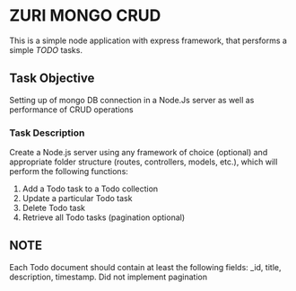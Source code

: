 # ZURI MONGO CRUD <TODO APP>
This is a simple node application with express framework, that persforms a simple _TODO_ tasks.
## Task Objective
Setting up of mongo DB connection in a Node.Js server as well as performance of CRUD operations
### Task Description
Create a Node.js server using any framework of choice (optional) and appropriate folder structure (routes, controllers, models, etc.), which will perform the following functions:
1. Add a Todo task to a Todo collection
2. Update a particular Todo task
3. Delete Todo task
4. Retrieve all Todo tasks (pagination optional)

## NOTE
Each Todo document should contain at least the following fields: _id, title, description, timestamp.
Did not implement pagination
